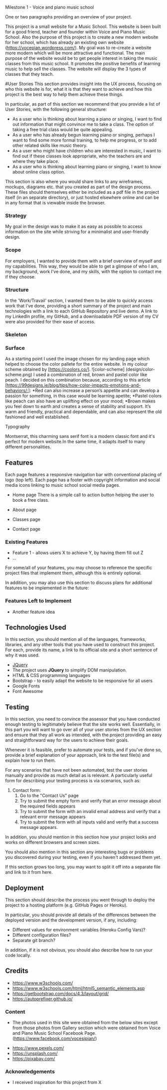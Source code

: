 Milestone 1 - Voice and piano music school

One or two paragraphs providing an overview of your project.

This project is a small website for a Music School. 
This website is been built for  a good friend, teacher and founder within Voice and Piano Music School.
Also the purpose of this project is to create a new modern website for her school, which has already an existing own website (https://vocepian.wordpress.com/). 
My goal was to re-create a website more modern which will be more attractive and functional.
The main purpose of the website would be to get people interest in taking the music classes from this music school. It promotes the positive benefits of learning  music to help sell the classes. The website will display the 3 types of classes that they teach.

#User Stories
This section provides insight into the UX process, focusing on who this website is for, what it is that they want to achieve and how this project is the best way to help them achieve these things.

In particular, as part of this section we recommend that you provide a list of User Stories, with the following general structure:
* As a user who is thinking about learning a piano or singing, I want to find out information that might convince me to take a class. The option of taking a free trial class would be quite appealing.
* As a user who has already begun learning piano or singing, perhaps I want to find some more formal training, to help me progress, or to add other related skills like music theory.
* As a user who might have children who are interested in music, I want to find out if these classes look appropriate, who the teachers are and where they take place.
* As a user who is thinking about learning piano or singing, I want to know about online class option.

This section is also where you would share links to any wireframes, mockups, diagrams etc. that you created as part of the design process. These files should themselves either be included as a pdf file in the project itself (in an separate directory), or just hosted elsewhere online and can be in any format that is viewable inside the browser.
### Strategy
My goal in the design was to make it as easy as possible to access information on the site while striving for a minimalist and user-friendly design.

### Scope
For employers, I wanted to provide them with a brief overview of myself and my capabilities. This way, they would be able to get a glimpse of who I am, my background, work I've done, and my skills, with the option to contact me if they choose.

### Structure
In the 'Work/Travail' section, I wanted them to be able to quickly access work that I've done, providing a short summary of the project and main technologies with a link to each GitHub Repository and live demo. A link to my LinkedIn profile, my GitHub, and a downloadable PDF version of my CV were also provided for their ease of access.

### Skeleton


### Surface

   As a starting point I used the image chosen for my landing page which helped to choose the color pallete for the entire website.
In my colour scheme obtained by [https://coolors.co/].
	![color-scheme] (design/color-scheme.png)
 I used a combination of red, brown and pastel color like peach. 
I decided on this combination because, according to this article [https://99designs.ie/blog/tips/how-color-impacts-emotions-and-behaviors/:]:
*Red can also increase a person’s appetite and can develop a passion for something, in this  case would be learning apetite;
*Pastel colors like peach can also have an uplifting effect on your mood;
*Brown makes you feel down to earth and creates a sense of stability and support. It’s warm and friendly, practical and dependable, and can also represent the old fashioned and well established.

Typography

Montserrat, this charming sans serif font is a modern classic font and it's perfect for modern website.In the same time, it adapts itself to many different personalities.

## Features

Each page features a responsive navigation bar with conventional placing of logo (top left). Each page has a footer with copyright information and social media icons linking to music school social media pages.

- Home page
There is a simple call to action button helping the user to book a free class.
- About page

- Classes page

- Contact page


### Existing Features
- Feature 1 - allows users X to achieve Y, by having them fill out Z
- ...

For some/all of your features, you may choose to reference the specific project files that implement them, although this is entirely optional.

In addition, you may also use this section to discuss plans for additional features to be implemented in the future:

### Features Left to Implement
- Another feature idea

## Technologies Used

In this section, you should mention all of the languages, frameworks, libraries, and any other tools that you have used to construct this project. For each, provide its name, a link to its official site and a short sentence of why it was used.

- [JQuery](https://jquery.com)
- The project uses **JQuery** to simplify DOM manipulation.
- HTML & CSS programming languages
- Bootstrap - to easily adapt the website to be responsive for all users
- Google Fonts 
- Font Awesome 



## Testing

In this section, you need to convince the assessor that you have conducted enough testing to legitimately believe that the site works well. Essentially, in this part you will want to go over all of your user stories from the UX section and ensure that they all work as intended, with the project providing an easy and straightforward way for the users to achieve their goals.

Whenever it is feasible, prefer to automate your tests, and if you've done so, provide a brief explanation of your approach, link to the test file(s) and explain how to run them.

For any scenarios that have not been automated, test the user stories manually and provide as much detail as is relevant. A particularly useful form for describing your testing process is via scenarios, such as:

1. Contact form:
    1. Go to the "Contact Us" page
    2. Try to submit the empty form and verify that an error message about the required fields appears
    3. Try to submit the form with an invalid email address and verify that a relevant error message appears
    4. Try to submit the form with all inputs valid and verify that a success message appears.

In addition, you should mention in this section how your project looks and works on different browsers and screen sizes.

You should also mention in this section any interesting bugs or problems you discovered during your testing, even if you haven't addressed them yet.

If this section grows too long, you may want to split it off into a separate file and link to it from here.

## Deployment

This section should describe the process you went through to deploy the project to a hosting platform (e.g. GitHub Pages or Heroku).

In particular, you should provide all details of the differences between the deployed version and the development version, if any, including:
- Different values for environment variables (Heroku Config Vars)?
- Different configuration files?
- Separate git branch?

In addition, if it is not obvious, you should also describe how to run your code locally.


## Credits
- https://www.w3schools.com/
- https://www.w3schools.com/html/html5_semantic_elements.asp
- https://getbootstrap.com/docs/4.3/layout/grid/
- https://autoprefixer.github.io/

### Content

- The photos used in this site were obtained from the below sites except from those photos from Gallery section which were obtained from Voice and Piano Music School Facebook Page. (https://www.facebook.com/vocesipian/)
*  https://www.pexels.com/
*  https://unsplash.com/
*  https://pixabay.com/


### Acknowledgements

- I received inspiration for this project from X
